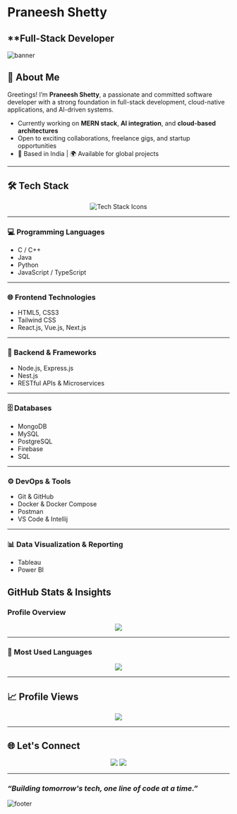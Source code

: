 <!-- README.md -->

# Praneesh Shetty

**Full-Stack Developer
---

![banner](https://capsule-render.vercel.app/api?type=waving&color=F70000&height=200&text=Welcome%20to%20My%20GitHub&fontAlign=50&fontColor=FFFFFF&fontSize=40)

## 👋 About Me

Greetings! I’m **Praneesh Shetty**, a passionate and committed software developer with a strong foundation in full-stack development, cloud-native applications, and AI-driven systems.

- Currently working on **MERN stack**, **AI integration**, and **cloud-based architectures**
- Open to exciting collaborations, freelance gigs, and startup opportunities
- 📍 Based in India | 🌍 Available for global projects

---

## 🛠️ Tech Stack

<p align="center">
  <img src="https://skillicons.dev/icons?i=html,css,tailwind,js,react,vue,next,nodejs,express,typescript,nest,java,python,c,cpp,mongodb,mysql,postgres,git,github,docker,postman,latex,tableau,powerbi" alt="Tech Stack Icons" />
</p>

---

### 💻 Programming Languages

- C / C++
- Java
- Python
- JavaScript / TypeScript

---

### 🌐 Frontend Technologies

- HTML5, CSS3
- Tailwind CSS
- React.js, Vue.js, Next.js

---

### 🔧 Backend & Frameworks

- Node.js, Express.js
- Nest.js
- RESTful APIs & Microservices

---

### 🗄️ Databases

- MongoDB
- MySQL
- PostgreSQL
- Firebase
- SQL

---

### ⚙️ DevOps & Tools

- Git & GitHub
- Docker & Docker Compose
- Postman
- VS Code & Intellij

---

### 📊 Data Visualization & Reporting

- Tableau
- Power BI

## GitHub Stats & Insights

### Profile Overview

<p align="center">
  <img src="https://github-profile-summary-cards.vercel.app/api/cards/profile-details?username=PraneeshShetty&theme=github_dark" />
</p>

---

### 💬 Most Used Languages

<p align="center">
  <img src="https://github-readme-stats-sigma-five.vercel.app/api/top-langs/?username=PraneeshShetty&layout=donut&theme=github_dark&hide_border=true" />
</p>

---



## 📈 Profile Views

<p align="center">
  <img src="https://komarev.com/ghpvc/?username=PraneeshShetty&style=for-the-badge&color=F70000&label=PROFILE+VIEWS" />
</p>

---

## 🌐 Let's Connect

<p align="center">
  <a href="https://github.com/PraneeshShetty"><img src="https://img.shields.io/badge/GitHub-100000?style=for-the-badge&logo=github&logoColor=white" /></a>
  <a href="https://www.linkedin.com/in/praneesh-shetty"><img src="https://img.shields.io/badge/LinkedIn-0A66C2?style=for-the-badge&logo=linkedin&logoColor=white" /></a>
</p>

---

###  *“Building tomorrow's tech, one line of code at a time.”*

![footer](https://capsule-render.vercel.app/api?type=waving&color=F70000&height=120&section=footer)
